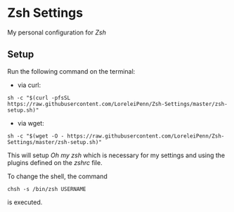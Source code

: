 # Zsh Settings
My personal configuration for _Zsh_
## Setup
Run the following command on the terminal:
- via curl:
```shell
sh -c "$(curl -pfsSL https://raw.githubusercontent.com/LoreleiPenn/Zsh-Settings/master/zsh-setup.sh)"
```
- via wget:
```shell
sh -c "$(wget -O - https://raw.githubusercontent.com/LoreleiPenn/Zsh-Settings/master/zsh-setup.sh)"
```
This will setup _Oh my zsh_ which is necessary for my settings and using the plugins defined on the _zshrc_ file.

To change the shell, the command
```shell
chsh -s /bin/zsh USERNAME
```
is executed.
